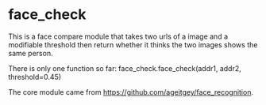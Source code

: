 # face_check

This is a face compare module that takes two urls of a image and a modifiable threshold
then return whether it thinks the two images shows the same person.

There is only one function so far:
face_check.face_check(addr1, addr2, threshold=0.45)

The core module came from https://github.com/ageitgey/face_recognition.
